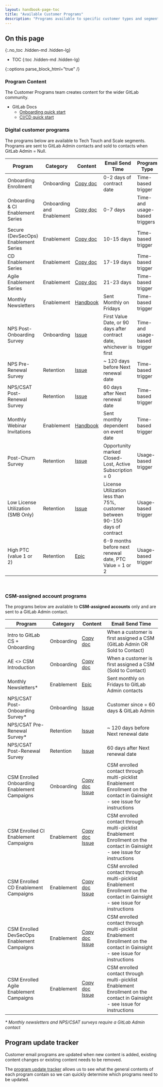 ```yaml
---
layout: handbook-page-toc
title: "Available Customer Programs"
description: "Programs available to specific customer types and segments."
---
```

<link rel="stylesheet" type="text/css" href="/stylesheets/biztech.css" />

## On this page
{:.no_toc .hidden-md .hidden-lg}

- TOC
{:toc .hidden-md .hidden-lg}

{::options parse_block_html="true" /}

### Program Content

The Customer Programs team creates content for the wider GitLab community.

- GitLab Docs
  - [Onboarding quick start](https://docs.gitlab.com/ee/administration/get_started.html)
  - [CI/CD quick start](https://docs.gitlab.com/ee/ci/quick_start/)

### Digital customer programs

The programs below are available to Tech Touch and Scale segments. Programs are sent to GitLab Admin contacts and sold to contacts when GitLab Admin = Null.

| Program                         | Category    | Content  | Email Send Time                                              | Program Type |
|---------------------------------|-------------|----------|---------------------------------------------------------|--------|
| Onboarding Enrollment   | Onboarding  | [Copy doc](https://docs.google.com/document/d/1VmJ_UWWbbTvMnjagixhPRWTomzLZmWJBI4t04pwFiOY/edit?usp=sharing) | 0-2 days of contract date                        | Time-based trigger |
| Onboarding & CI Enablement Series   | Onboarding and Enablement  | [Copy doc](https://docs.google.com/document/d/1ZdJkf8K3E6sEB3jEFOcRot5bp_s-neBflPdX0eeSgmc/edit?usp=sharing) | 0-7 days | Time- and usage-based triggers |
| Secure (DevSecOps) Enablement Series  | Enablement  | [Copy doc](https://docs.google.com/document/d/1Pw66qGELmFbdzh7iFqLfuWt0dfDWTVqYSNl2hYe2jqE/edit?usp=sharing) | 10-15 days  | Time-based trigger |
| CD Enablement Series    | Enablement  | [Copy doc](https://docs.google.com/document/d/11x7AYtQoSD51jY2ev5MPv2xZ7qDUKwXMEQpDsSUGlVA/edit?usp=sharing) | 17-19 days     | Time-based trigger |
| Agile Enablement Series  | Enablement  | [Copy doc](https://docs.google.com/document/d/1V7HaAvY4Oi60Sda636vOes3wUlsmkvtTKlsXlhqJhKc/edit?usp=sharing) | 21-23 days   | Time-based trigger |
| Monthly Newsletters  | Enablement  | [Handbook](https://about.gitlab.com/handbook/sales/field-operations/customer-success-operations/cs-ops-programs/customer-newsletter/)     | Sent Monthly on Fridays  | Time-based trigger |
| NPS Post-Onboarding Survey | Onboarding  | [Issue](https://gitlab.com/groups/gitlab-com/sales-team/field-operations/-/epics/274)    | First Value Date, or 90 days after contract date, whichever is first  | Time- and usage-based trigger |
| NPS Pre-Renewal Survey     | Retention   | [Issue](https://gitlab.com/gitlab-com/sales-team/field-operations/customer-success-operations/-/issues/228)    | ~ 120 days before Next renewal date | Time-based trigger |
| NPS/CSAT Post-Renewal Survey     | Retention   | [Issue](https://gitlab.com/gitlab-com/sales-team/field-operations/customer-success-operations/-/issues/308)    | 60 days after Next renewal date        | Time-based trigger |
| Monthly Webinar Invitations     | Enablement  | [Handbook](https://about.gitlab.com/handbook/customer-success/csm/segment/scale/webinar-calendar/)   | Sent monthly dependent on event date                     | Time-based trigger |
| Post-Churn Survey            | Retention   | [Issue](https://gitlab.com/gitlab-com/sales-team/field-operations/customer-success-operations/-/issues/293)    | Opportunity marked Closed-Lost, Active Subscription = 0 | Usage-based trigger |
| Low License Utilization (SMB Only)    | Retention   | [Issue](https://gitlab.com/gitlab-com/sales-team/field-operations/customer-success-operations/-/issues/114)    | License Utilization less than 75%, customer between 90-150 days of contract | Usage-based trigger |
| High PTC (value 1 or 2)    | Retention   | [Epic](https://gitlab.com/groups/gitlab-com/sales-team/field-operations/-/epics/153)    | 6-9 months before next renewal date, PTC Value = 1 or 2| Usage-based trigger |

<br>

### CSM-assigned account programs

The programs below are available to **CSM-assigned accounts** only and are sent to a GitLab Admin contact.

| Program                               | Category   | Content  | Email Send Time                              |
|---------------------------------------|------------|----------|-----------------------------------------|
| Intro to GitLab CS + Onboarding   | Onboarding | [Copy doc](https://docs.google.com/document/d/1YEVaiIxKrHUZC_FN1-E-jU7ISTKMqOSS7LztMbTbUiM/edit?usp=sharing) | When a customer is first assigned a CSM (GitLab Admin OR Sold to Contact) |
| AE <> CSM Introduction  | Onboarding | [Copy doc](https://docs.google.com/document/d/14k1h_f4d51GjwS9HzAJ6iOzebBu4aEgETfSQwUA-MME/edit?usp=sharing) | When a customer is first assigned a CSM (Sold to Contact) |
| Monthly Newsletters*                  | Enablement | [Epic](https://gitlab.com/groups/gitlab-com/sales-team/field-operations/-/epics/85)    | Sent monthly on Fridays to GitLab Admin contacts                 |
| NPS/CSAT Post-Onboarding Survey*      |  Onboarding          | [Issue](https://gitlab.com/gitlab-com/sales-team/field-operations/customer-success-operations/-/issues/228)    | Customer since = 60 days & GitLab Admin             |
| NPS/CSAT Pre-Renewal Survey*          |   Retention         | [Issue](https://gitlab.com/gitlab-com/sales-team/field-operations/customer-success-operations/-/issues/228)    | ~ 120 days before Next renewal date         |
| NPS/CSAT Post-Renewal Survey     | Retention   | [Issue](https://gitlab.com/gitlab-com/sales-team/field-operations/customer-success-operations/-/issues/308)    | 60 days after Next renewal date                           |
| CSM Enrolled Onboarding Enablement Campaigns          |   Onboarding         | [Copy doc](https://docs.google.com/document/d/18dgWJQS6ARtwvbXnIhpBKAb1v6xfnJeeegyrggkCnRw/edit?usp=sharing) [Issue](https://gitlab.com/gitlab-com/sales-team/field-operations/customer-success-operations/-/issues/1606)    | CSM enrolled contact through multi-picklist Enablement Enrollment on the contact in Gainsight - see issue for instructions              |
| CSM Enrolled CI Enablement Campaigns          |   Enablement         | [Copy doc](https://docs.google.com/document/d/1GpYLFAGJoV_K1baiDrnOaXbGQGDs02hrUUdH_ymGIMs/edit?usp=sharing) [Issue](https://gitlab.com/gitlab-com/sales-team/field-operations/customer-success-operations/-/issues/694)    | CSM enrolled contact through multi-picklist Enablement Enrollment on the contact in Gainsight - see issue for instructions              |
| CSM Enrolled CD Enablement Campaigns          |     Enablement       | [Copy doc](https://docs.google.com/document/d/1klfKz4ixhOO8YkDzPL9yYKc38C_SjF5Yqums1hWw5sk/edit?usp=sharing) [Issue](https://gitlab.com/gitlab-com/sales-team/field-operations/customer-success-operations/-/issues/694)    | CSM enrolled contact through multi-picklist Enablement Enrollment on the contact in Gainsight - see issue for instructions              |
| CSM Enrolled DevSecOps Enablement Campaigns          |    Enablement        | [Copy doc](https://docs.google.com/document/d/1olvOJaO5ElhWDMhcMOH-y83yxmNUYVJtLCIZJqc90E8/edit?usp=sharing) [Issue](https://gitlab.com/gitlab-com/sales-team/field-operations/customer-success-operations/-/issues/694)    | CSM enrolled contact through multi-picklist Enablement Enrollment on the contact in Gainsight - see issue for instructions              |
| CSM Enrolled Agile Enablement Campaigns          |    Enablement        | [Copy doc](https://docs.google.com/document/d/1D7v4BJi3VJefNRjBBr0A3qdff7pXmacg5Nqm93Cfyxs/edit?usp=sharing) [Issue](https://gitlab.com/gitlab-com/sales-team/field-operations/customer-success-operations/-/issues/694)    | CSM enrolled contact through multi-picklist Enablement Enrollment on the contact in Gainsight - see issue for instructions          |

_* Monthly newsletters and NPS/CSAT surveys require a GitLab Admin contact_<br>

## Program update tracker

Customer email programs are updated when new content is added, existing content changes or existing content needs to be removed.

The [program update tracker](https://docs.google.com/spreadsheets/d/1NyxIjucb8vQ-1Lch2vgzb801NNGLn7cd2iq8LuTtFlQ/edit?usp=sharing) allows us to see what the general contents of each program contain so we can quickly determine which programs need to be updated.